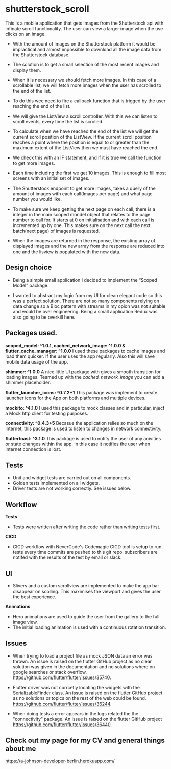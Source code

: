 # shutterstock_scroll

This is a mobile application that gets images from the Shutterstock api with infinate scroll functionality. The user can view a larger image when the use clicks on an image.

- With the amount of images on the Shutterstock platform it would be impractical and almost impossible to download all the image data from the Shutterstock database.

- The solution is to get a small selection of the most recent images and display them.

- When it is necessary we should fetch more images. In this case of a scrollable list, we will fetch more images when the user has scrolled to the end of the list.

- To do this wee need to fire a callback function that is trigged by the user reaching the end of the list.

- We will give the ListView a scroll controller. With this we can listen to scroll events, every time the list is scrolled.

- To calculate when we have reached the end of the list we will get the current scroll position of the ListView. If the current scroll position reaches a point where the position is equal to or greater than the maximum extent of the ListView then we must have reached the end. 

- We check this with an IF statement, and if it is true we call the function to get more images.

- Each time including the first we get 10 images. This is enough to fill most screens with an initial set of images. 

- The Shutterstock endpoint to get more images, takes a query of the amount of images with each call(Images per page) and what page number you would like.

- To make sure we keep getting the next page on each call, there is a integer in the main scoped mondel object that relates to the page number to call for. It starts at 0 on initialisation and with each call is incremented up by one. This makes sure on the next call the next batch(next page) of images is requested. 

- When the images are returned in the response, the existing array of displayed images and the new array from the response are reduced into one and the lisview is populated with the new data.

## Design choice

- Being a simple small application I decided to implement the “Scoped Model” package.

- I wanted to abstract my logic from my UI for clean elegant code so this was a perfect solution. 
There are not so many components relying on data change so a Bloc pattern with streams in my opion was not suitable and would be over engineering. Being a small application Redux was also going to be overkill here.

## Packages used.

**scoped_model: ^1.0.1, cached_network_image: ^1.0.0  & flutter_cache_manager: ^1.0.0**
I used these packages to cache images and load them quicker. If the user uses the app regularly. Also this will save mobile data usage of the app.

**shimmer: ^1.0.0**
A nice little UI package with gives a smooth transition for loading images. Teamed up with the *cached_network_image* you can add a shimmer placeholder.

**flutter_launcher_icons: ^0.7.2+1**
This package was implement to create launcher icons for the App on both platforms and multiple devices.

**mockito: ^4.1.0**
I used this package to mock classes and in particular, inject a Mock http client for testing purposes.

**connectivity: ^0.4.3+5**
Becasue the application relies so much on the internet, this package is used to listen to changes in network connectivity.

**fluttertoast: ^3.1.0**
This package is used to notify the user of any acivities or state changes within the app. In this case it notifies the user when internet connection is lost.

## Tests
- Unit and widget tests are carried out on all components.
- Golden tests implemented on all widgets.
- Driver tests are not working correctly. See issues below.

## Workflow

**Tests** 
- Tests were written after writing the code rather than writing tests first.

**CICD**
- CICD workflow with NeverCode's Codemagic CICD tool is setup to run tests every time commits are pushed to this git repo. subscribers are notifed with the results of the test by email or slack.

## UI

- Slivers and a custom scrollview are implemented to make the app bar disappear on scolling. This maximises the viewport and gives the user the best experience.

**Animations**
- Hero animations are used to guide the user from the gallery to the full image view.
- The initial loading animation is used with a continuous rotation transition.

## Issues
- When trying to load a project file as mock JSON data an error was thrown. An issue is raised on the flutter GitHub project as no clear solution was given in the documentation and no solutions where on google searches or stack overflow. https://github.com/flutter/flutter/issues/35740.

- Flutter driver was not corrcetly locating the widgets with the SerializableFinder class. An issue is raised on the flutter GitHub project as no solutions or topics on the rest of the web could be found. https://github.com/flutter/flutter/issues/36244.

- When doing tests a error appears in the logs related the the "connectivity" package. An issue is raised on the flutter GitHub project https://github.com/flutter/flutter/issues/36440.

## Check out my page for my CV and general things about me
https://a-johnson-developer-berlin.herokuapp.com/

